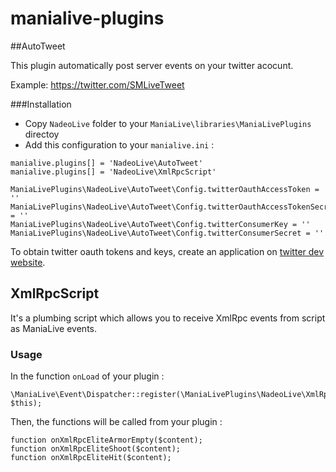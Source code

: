 manialive-plugins
=================

##AutoTweet

This plugin automatically post server events on your twitter acocunt.

Example: https://twitter.com/SMLiveTweet

###Installation

* Copy `NadeoLive` folder to your `ManiaLive\libraries\ManiaLivePlugins` directoy
* Add this configuration to your `manialive.ini` :

```
manialive.plugins[] = 'NadeoLive\AutoTweet'
manialive.plugins[] = 'NadeoLive\XmlRpcScript'

ManiaLivePlugins\NadeoLive\AutoTweet\Config.twitterOauthAccessToken = ''
ManiaLivePlugins\NadeoLive\AutoTweet\Config.twitterOauthAccessTokenSecret = ''
ManiaLivePlugins\NadeoLive\AutoTweet\Config.twitterConsumerKey = ''
ManiaLivePlugins\NadeoLive\AutoTweet\Config.twitterConsumerSecret = ''
```

To obtain twitter oauth tokens and keys, create an application on [twitter dev website](https://dev.twitter.com/apps). 


## XmlRpcScript

It's a plumbing script which allows you to receive XmlRpc events from script as ManiaLive events. 

### Usage

In the function `onLoad` of your plugin :

```
\ManiaLive\Event\Dispatcher::register(\ManiaLivePlugins\NadeoLive\XmlRpcScript\Event::getClass(), $this);
```

Then, the functions will be called from your plugin :

```
function onXmlRpcEliteArmorEmpty($content);
function onXmlRpcEliteShoot($content);
function onXmlRpcEliteHit($content);
```